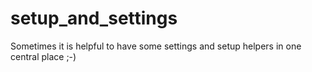 setup_and_settings
==================

Sometimes it is helpful to have some settings and setup helpers in one central place ;-)
